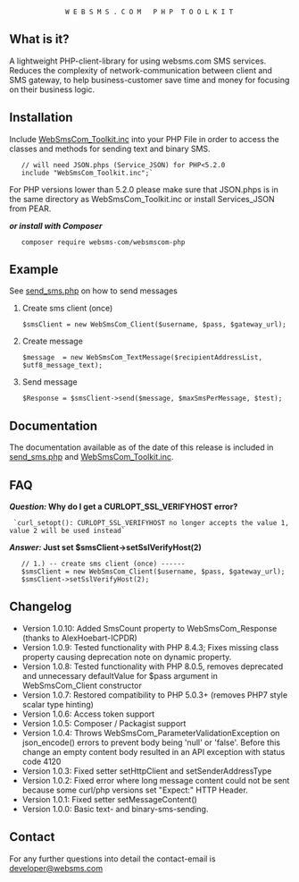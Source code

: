 
 
                  W E B S M S . C O M   P H P  T O O L K I T 


  What is it?
  -----------

  A lightweight PHP-client-library for using websms.com SMS services.
  Reduces the complexity of network-communication between client and SMS gateway, 
  to help business-customer save time and money for focusing on their business logic.
  
  Installation
  -------------------------

  Include  [WebSmsCom_Toolkit.inc](WebSmsCom_Toolkit.inc) into your PHP File in order to access the classes and methods for sending text and binary SMS.
  
       // will need JSON.phps (Service_JSON) for PHP<5.2.0
       include "WebSmsCom_Toolkit.inc";`
  
  For PHP versions lower than 5.2.0 please make sure that JSON.phps is in the same directory as WebSmsCom_Toolkit.inc or install Services_JSON from PEAR.
  
  __*or install with Composer*__
  
       composer require websms-com/websmscom-php
  
  
  Example
  -------
  
  See [send_sms.php](send_sms.php) on how to send messages
  
  1. Create sms client (once)
  
     `$smsClient = new WebSmsCom_Client($username, $pass, $gateway_url);`
  2. Create message
  
     `$message  = new WebSmsCom_TextMessage($recipientAddressList, $utf8_message_text);`
  3. Send message
  
     `$Response = $smsClient->send($message, $maxSmsPerMessage, $test);`
    

  Documentation
  -------------
  The documentation available as of the date of this release is included 
  in [send_sms.php](send_sms.php) and [WebSmsCom_Toolkit.inc](WebSmsCom_Toolkit.inc).

  FAQ
  -------------
  __*Question:* Why do I get a CURLOPT_SSL_VERIFYHOST error?__
  
     `curl_setopt(): CURLOPT_SSL_VERIFYHOST no longer accepts the value 1, value 2 will be used instead` 
     
  __*Answer:* Just set $smsClient->setSslVerifyHost(2)__
  
       // 1.) -- create sms client (once) ------
       $smsClient = new WebSmsCom_Client($username, $pass, $gateway_url);
       $smsClient->setSslVerifyHost(2);

  Changelog
  ------------------
  
   * Version 1.0.10: Added SmsCount property to WebSmsCom_Response (thanks to AlexHoebart-ICPDR)
   * Version 1.0.9: Tested functionality with PHP 8.4.3; Fixes missing class property causing deprecation note on dynamic property.
   * Version 1.0.8: Tested functionality with PHP 8.0.5, removes deprecated and unnecessary defaultValue for $pass argument in WebSmsCom_Client constructor
   * Version 1.0.7: Restored compatibility to PHP 5.0.3+ (removes PHP7 style scalar type hinting)
   * Version 1.0.6: Access token support
   * Version 1.0.5: Composer / Packagist support
   * Version 1.0.4: Throws WebSmsCom_ParameterValidationException on json_encode() errors to prevent body being 'null' or 'false'. Before this change an empty content body resulted in an API exception with status code 4120 
   * Version 1.0.3: Fixed setter setHttpClient and setSenderAddressType
   * Version 1.0.2: Fixed error where long message content could not be sent 
                    because some curl/php versions set "Expect:" HTTP Header.
   * Version 1.0.1: Fixed setter setMessageContent() 
   * Version 1.0.0: Basic text- and binary-sms-sending.

  Contact
  -------
  For any further questions into detail the contact-email is developer@websms.com
